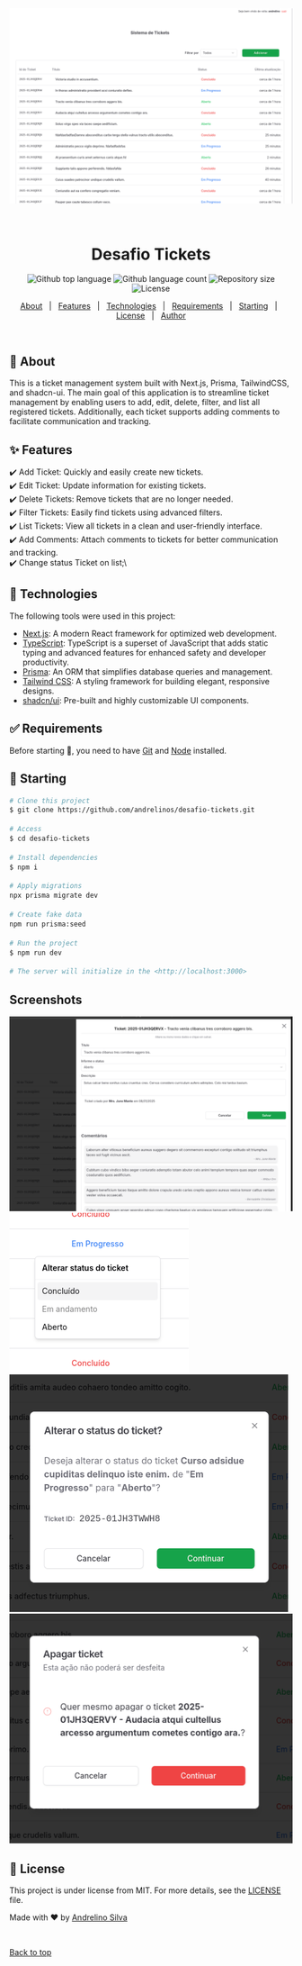 <div align="center" id="top">
  <img src="./.github/home.png" alt="Desafio Tickets" />

  &#xa0;

  <!-- <a href="https://desafiotickets.netlify.app">Demo</a> -->
</div>

<h1 align="center">Desafio Tickets</h1>

<p align="center">
  <img alt="Github top language" src="https://img.shields.io/github/languages/top/andrelinos/desafio-tickets?color=56BEB8">

  <img alt="Github language count" src="https://img.shields.io/github/languages/count/andrelinos/desafio-tickets?color=56BEB8">

  <img alt="Repository size" src="https://img.shields.io/github/repo-size/andrelinos/desafio-tickets?color=56BEB8">

  <img alt="License" src="https://img.shields.io/github/license/andrelinos/desafio-tickets?color=56BEB8">

  </p>

<!-- Status -->

<!-- <h4 align="center">
	🚧  Desafio Tickets 🚀 Under construction...  🚧
</h4>

<hr> -->

<p align="center">
  <a href="#dart-about">About</a> &#xa0; | &#xa0;
  <a href="#sparkles-features">Features</a> &#xa0; | &#xa0;
  <a href="#rocket-technologies">Technologies</a> &#xa0; | &#xa0;
  <a href="#white_check_mark-requirements">Requirements</a> &#xa0; | &#xa0;
  <a href="#checkered_flag-starting">Starting</a> &#xa0; | &#xa0;
  <a href="#memo-license">License</a> &#xa0; | &#xa0;
  <a href="https://github.com/andrelinos" target="_blank">Author</a>
</p>

<br>

## :dart: About ##

This is a ticket management system built with Next.js, Prisma, TailwindCSS, and shadcn-ui. The main goal of this application is to streamline ticket management by enabling users to add, edit, delete, filter, and list all registered tickets. Additionally, each ticket supports adding comments to facilitate communication and tracking.

## :sparkles: Features ##

:heavy_check_mark: Add Ticket: Quickly and easily create new tickets.\
:heavy_check_mark: Edit Ticket: Update information for existing tickets.\
:heavy_check_mark: Delete Tickets: Remove tickets that are no longer needed.\
:heavy_check_mark: Filter Tickets: Easily find tickets using advanced filters.\
:heavy_check_mark: List Tickets: View all tickets in a clean and user-friendly interface.\
:heavy_check_mark: Add Comments: Attach comments to tickets for better communication and tracking.\
:heavy_check_mark: Change status Ticket on list;\

## :rocket: Technologies ##

The following tools were used in this project:

- [Next.js](https://nextjs.org/): A modern React framework for optimized web development.
- [TypeScript](https://www.typescriptlang.org/): TypeScript is a superset of JavaScript that adds static typing and advanced features for enhanced safety and developer productivity.
- [Prisma](https://www.prisma.io/): An ORM that simplifies database queries and management.
- [Tailwind CSS](https://tailwindcss.com/): A styling framework for building elegant, responsive designs.
- [shadcn/ui](https://ui.shadcn.com/): Pre-built and highly customizable UI components.

## :white_check_mark: Requirements ##

Before starting :checkered_flag:, you need to have [Git](https://git-scm.com) and [Node](https://nodejs.org/en/) installed.

## :checkered_flag: Starting ##

```bash
# Clone this project
$ git clone https://github.com/andrelinos/desafio-tickets.git

# Access
$ cd desafio-tickets

# Install dependencies
$ npm i

# Apply migrations
npx prisma migrate dev

# Create fake data
npm run prisma:seed

# Run the project
$ npm run dev

# The server will initialize in the <http://localhost:3000>
```

## Screenshots

![Edit Ticket](.github/edit.png)
![Open Dropdown Menu - Change status ticket](.github/change-status.png)
![Confirm status ticket](.github/change-status-set.png)
![Delete ticket](.github/delete.png)

## :memo: License ##

This project is under license from MIT. For more details, see the [LICENSE](LICENSE.md) file.

Made with :heart: by <a href="https://github.com/andrelinos" target="_blank">Andrelino Silva</a>

&#xa0;

<a href="#top">Back to top</a>
